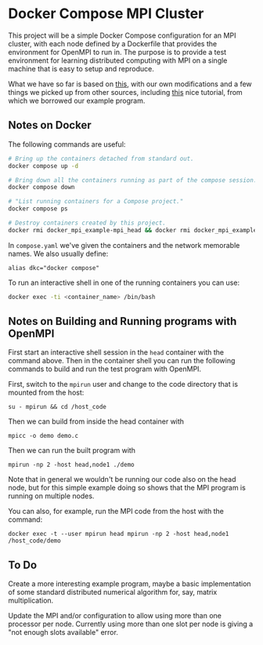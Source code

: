 # Docker Compose MPI Cluster

This project will be a simple Docker Compose configuration for an MPI cluster,
with each node defined by a Dockerfile that provides the environment
for OpenMPI to run in. The purpose is to provide a test environment for
learning distributed computing with MPI on a single machine that is
easy to setup and reproduce.

What we have so far is based on
[this](https://codigos.ufsc.br/setic-hpc/openmpi/-/blob/master/Dockerfile),
with our own modifications and a few things we picked up from other sources,
including [this](https://mpitutorial.com/tutorials/mpi-hello-world/)
nice tutorial, from which we borrowed our example program.

## Notes on Docker

The following commands are useful:

```bash
# Bring up the containers detached from standard out.
docker compose up -d

# Bring down all the containers running as part of the compose session.
docker compose down

# "List running containers for a Compose project."
docker compose ps

# Destroy containers created by this project.
docker rmi docker_mpi_example-mpi_head && docker rmi docker_mpi_example-mpi_node
```

In `compose.yaml` we've given the containers and the network memorable names.
We also usually define:

```shell
alias dkc="docker compose"
```

To run an interactive shell in one of the running containers you can use:

```bash
docker exec -ti <container_name> /bin/bash
```

## Notes on Building and Running programs with OpenMPI

First start an interactive shell session in the `head` container with the
command above. Then in the container shell you can run the following commands 
to build and run the test program with OpenMPI. 

First, switch to the `mpirun` user and change to the code directory
that is mounted from the host:

```shell
su - mpirun && cd /host_code
```

Then we can build from inside the head container with

```shell
mpicc -o demo demo.c
```

Then we can run the built program with

```shell
mpirun -np 2 -host head,node1 ./demo
```

Note that in general we wouldn't be running our code also on the head node,
but for this simple example doing so shows that the MPI program is running on multiple nodes.

You can also, for example, run the MPI code from the host with the command:

```shell
docker exec -t --user mpirun head mpirun -np 2 -host head,node1 /host_code/demo
```

## To Do

Create a more interesting example program, maybe a basic implementation of some
standard distributed numerical algorithm for, say, matrix multiplication.

Update the MPI and/or configuration to allow using more than one processor per node.
Currently using more than one slot per node is giving a "not enough slots available" error.
